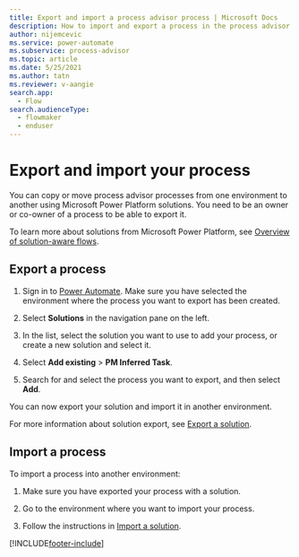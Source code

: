 ```yaml
---
title: Export and import a process advisor process | Microsoft Docs
description: How to import and export a process in the process advisor feature in Power Automate.
author: nijemcevic 
ms.service: power-automate
ms.subservice: process-advisor
ms.topic: article
ms.date: 5/25/2021
ms.author: tatn
ms.reviewer: v-aangie
search.app: 
  - Flow
search.audienceType: 
  - flowmaker
  - enduser
---
```


# Export and import your process

You can copy or move process advisor processes from one environment to another using Microsoft Power Platform solutions. You need to be an owner or co-owner of a process to be able to export it.

To learn more about solutions from Microsoft Power Platform, see [Overview of solution-aware flows](overview-solution-flows.md).

## Export a process

1. Sign in to [Power Automate](https://powerautomate.microsoft.com/). Make sure you have selected the environment where the process you want to export has been created.

1. Select **Solutions** in the navigation pane on the left.

1. In the list, select the solution you want to use to add your process, or create a new solution and select it.

1. Select **Add existing** > **PM Inferred Task**.

1. Search for and select the process you want to export, and then select **Add**.

You can now export your solution and import it in another environment.

For more information about solution export, see [Export a solution](export-flow-solution.md).

## Import a process

To import a process into another environment:

1. Make sure you have exported your process with a solution.

1. Go to the environment where you want to import your process.

1. Follow the instructions in [Import a solution](import-flow-solution.md).

[!INCLUDE[footer-include](includes/footer-banner.md)]
